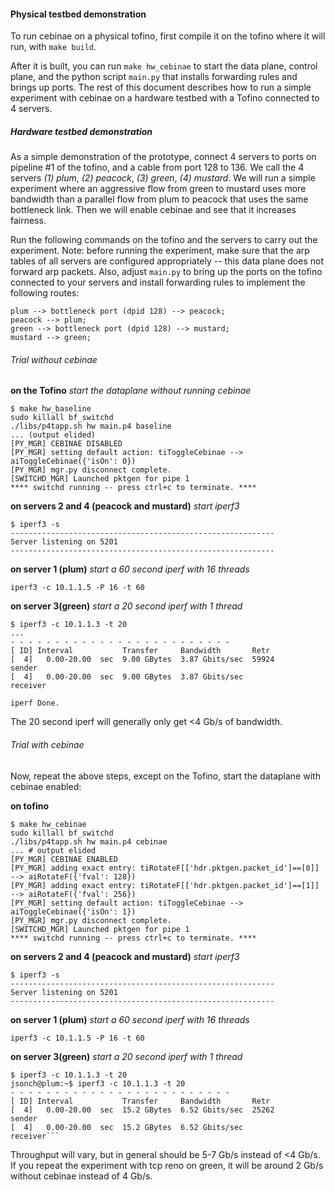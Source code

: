 #### Physical testbed demonstration

To run cebinae on a physical tofino, first compile it on the tofino where it will run, with ``make build``.

After it is built, you can run  ``make hw_cebinae`` to start the data plane, control plane, and the python script ``main.py`` that installs forwarding rules and brings up ports. The rest of this document describes how to run a simple experiment with cebinae on a hardware testbed with a Tofino connected to 4 servers.

##### Hardware testbed demonstration

As a simple demonstration of the prototype, connect 4 servers to ports on pipeline #1 of the tofino, and a cable from port 128 to 136. We call the 4 servers *(1) plum*, *(2) peacock*, *(3) green*, *(4) mustard*. We will run a simple experiment where an aggressive flow from green to mustard uses more bandwidth than a parallel flow from plum to peacock that uses the same bottleneck link. Then we will enable cebinae and see that it increases fairness.

Run the following commands on the tofino and the servers to carry out the experiment. Note: before running the experiment, make sure that the arp tables of all servers are configured appropriately -- this data plane does not forward arp packets. Also, adjust ``main.py`` to bring up the ports on the tofino connected to your servers and install forwarding rules to implement the following routes: 
```
plum --> bottleneck port (dpid 128) --> peacock;
peacock --> plum;
green --> bottleneck port (dpid 128) --> mustard;
mustard --> green;
```

###### Trial without cebinae
**on the Tofino**
*start the dataplane without running cebinae*

```
$ make hw_baseline
sudo killall bf_switchd
./libs/p4tapp.sh hw main.p4 baseline
... (output elided)
[PY_MGR] CEBINAE DISABLED
[PY_MGR] setting default action: tiToggleCebinae --> aiToggleCebinae({'isOn': 0})
[PY_MGR] mgr.py disconnect complete.
[SWITCHD_MGR] Launched pktgen for pipe 1
**** switchd running -- press ctrl+c to terminate. ****
```
**on servers 2 and 4 (peacock and mustard)**
*start iperf3*
```
$ iperf3 -s 
-----------------------------------------------------------
Server listening on 5201
-----------------------------------------------------------
```

**on server 1 (plum)**
*start a 60 second iperf with 16 threads*
```
iperf3 -c 10.1.1.5 -P 16 -t 60
```
**on server 3(green)**
*start a 20 second iperf with 1 thread*
```
$ iperf3 -c 10.1.1.3 -t 20
...
- - - - - - - - - - - - - - - - - - - - - - - - -
[ ID] Interval           Transfer     Bandwidth       Retr
[  4]   0.00-20.00  sec  9.00 GBytes  3.87 Gbits/sec  59924             sender
[  4]   0.00-20.00  sec  9.00 GBytes  3.87 Gbits/sec                  receiver

iperf Done.

```
The 20 second iperf will generally only get <4 Gb/s of bandwidth.

###### Trial with cebinae
Now, repeat the above steps, except on the Tofino, start the dataplane with cebinae enabled: 

**on tofino**
```
$ make hw_cebinae
sudo killall bf_switchd
./libs/p4tapp.sh hw main.p4 cebinae
... # output elided
[PY_MGR] CEBINAE ENABLED
[PY_MGR] adding exact entry: tiRotateF[['hdr.pktgen.packet_id']==[0]] --> aiRotateF({'fval': 128})
[PY_MGR] adding exact entry: tiRotateF[['hdr.pktgen.packet_id']==[1]] --> aiRotateF({'fval': 256})
[PY_MGR] setting default action: tiToggleCebinae --> aiToggleCebinae({'isOn': 1})
[PY_MGR] mgr.py disconnect complete.
[SWITCHD_MGR] Launched pktgen for pipe 1
**** switchd running -- press ctrl+c to terminate. ****
```

**on servers 2 and 4 (peacock and mustard)**
*start iperf3*
```
$ iperf3 -s 
-----------------------------------------------------------
Server listening on 5201
-----------------------------------------------------------
```

**on server 1 (plum)**
*start a 60 second iperf with 16 threads*
```
iperf3 -c 10.1.1.5 -P 16 -t 60
```
**on server 3(green)**
*start a 20 second iperf with 1 thread*
```
$ iperf3 -c 10.1.1.3 -t 20
jsonch@plum:~$ iperf3 -c 10.1.1.3 -t 20   
- - - - - - - - - - - - - - - - - - - - - - - - -
[ ID] Interval           Transfer     Bandwidth       Retr
[  4]   0.00-20.00  sec  15.2 GBytes  6.52 Gbits/sec  25262             sender
[  4]   0.00-20.00  sec  15.2 GBytes  6.52 Gbits/sec                  receiver```

```
Throughput will vary, but in general should be 5-7 Gb/s instead of <4 Gb/s. If you repeat the experiment with tcp reno on green, it will be around 2 Gb/s without cebinae instead of 4 Gb/s.